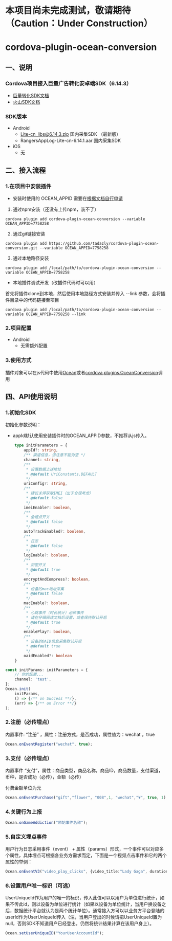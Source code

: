 # 本项目尚未完成测试，敬请期待（Caution：Under Construction）

# cordova-plugin-ocean-conversion

## 一、说明

### Cordova项目接入巨量广告转化安卓端SDK（6.14.3）

- [巨量转化SDK文档](https://bytedance.feishu.cn/docx/doxcnjAFo7iUImEIq9DuA7Tr69g)
- [火山SDK文档](https://www.volcengine.com/docs/6287/65802)


### SDK版本
- Android
    - Lite-cn_libs@6.14.3.zip 国内采集SDK    （最新版）
    - RangersAppLog-Lite-cn-6.14.1.aar 国内采集SDK 
- iOS 
    - 无

## 二、接入流程
### 1.在项目中安装插件

- 安装时使用的 OCEAN_APPID 需要在[根据文档自行申请](https://bytedance.feishu.cn/docx/doxcnjAFo7iUImEIq9DuA7Tr69g)

1. 通过npm安装（还没有上传npm，装不了）
``` shell
cordova plugin add cordova-plugin-ocean-conversion --variable OCEAN_APPID=7758258
```

2. 通过git链接安装
``` shell
cordova plugin add https://github.com/tadazly/cordova-plugin-ocean-conversion.git --variable OCEAN_APPID=7758258
```

3. 通过本地路径安装
``` shell
cordova plugin add /local/path/to/cordova-plugin-ocean-conversion --variable OCEAN_APPID=7758258
```

- 本地插件调试开发（改插件代码时可以用）

首先将插件clone到本地，然后使用本地路径方式安装并传入 --link 参数，会将插件目录中的代码链接至项目
``` shell
cordova plugin add /local/path/to/cordova-plugin-ocean-conversion --variable OCEAN_APPID=7758258 --link
```

### 2.项目配置
- Android
    - 无需额外配置

### 3.使用方式

插件对象可以在js代码中使用[Ocean](https://github.com/tadazly/cordova-plugin-ocean-conversion/blob/main/plugin.xml#L14)或者[cordova.plugins.OceanConversion](https://github.com/tadazly/cordova-plugin-ocean-conversion/blob/main/plugin.xml#L15)调用

## 四、API使用说明

### 1.初始化SDK

初始化参数说明：
- appId默认使用安装插件时的OCEAN_APPID参数，不推荐从js传入。
``` typescript
    type initParameters = {
        appId?: string,
        /** 渠道信息，请注意不能为空 */
        channel: string,
        /**
         * 设置数据上送地址
         * @default UriConstants.DEFAULT
         */
        uriConfig?: string,
        /**
         * 建议关停获取IMEI（出于合规考虑）
         * @default false
         */
        imeiEnable?: boolean,
        /**
         * 全埋点开关
         * @default false
         */
        autoTrackEnabled?: boolean,
        /**
         * 日志
         * @default false
         */
        logEnable?: boolean,
        /**
         * 加密开关
         * @default true
         */
        encryptAndCompress?: boolean,
        /**
         * 设备的mac地址采集
         * @default false
         */
        macEnable?: boolean,
        /**
         * 心跳事件（时长统计）必传事件
         * 请在仔细阅读文档后设置，或者保持默认开启
         * @default true
         */
        enablePlay?: boolean,
        /**
         * 设备的OAID信息采集默认开启
         * @default true
         */
        oaidEnabled?: boolean
    }
```

``` typescript
const initParams: initParameters = {
    // 你的配置...
    channel: 'test',
};
Ocean.init(
    initParams,
    () => {/** on Success **/},
    (err) => {/** on Error **/}
);
```

### 2.注册（必传埋点）
内置事件: “注册” ，属性：注册方式，是否成功，属性值为：wechat ，true

``` typescript
Ocean.onEventRegister("wechat", true);
```

### 3.支付（必传埋点）
内置事件 “支付”，属性：商品类型，商品名称，商品ID，商品数量，支付渠道，币种，是否成功（必传），金额（必传）

付费金额单位为元
``` typescript
Ocean.onEventPurchase("gift","flower", "008",1, "wechat","¥", true, 1);
```

### 4.关键行为上报

``` typescript
Ocean.onGameAddiction("原始事件名称");
```

### 5.自定义埋点事件
用户行为日志采用事件（event） + 属性（params）形式，一个事件可以对应多个属性，具体埋点可根据各业务方需求而定，下面是一个视频点击事件和它的两个属性的举例：

``` typescript
Ocean.onEventV3("video_play_clicks", {video_title:"Lady Gaga", duration: 20});
```

### 6.设置用户唯一标识（可选）
UserUniqueId作为用户的唯一的标识，传入此值可以以用户为单位进行统计，如果不传此id，则以设备为单位进行统计（如果以设备为单位统计，当用户换设备之后，数据统计平台就认为是两个统计单位）。通常接入方可以以业务方平台登陆的userId作为UserUniqueId传入（注，当用户登出的时候请把UserUniqueId置为null，否则SDK不知道用户已经登出，仍然将统计结果计算在该用户身上）。

``` typescript
Ocean.setUserUniqueID("YourUserAccountId");
```